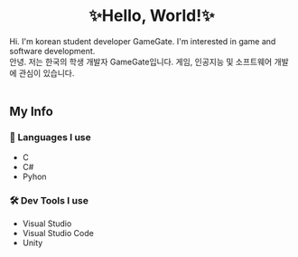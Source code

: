 <h1 align="center">✨Hello, World!✨</h1>
Hi. I'm korean student developer GameGate. I'm interested in game and software development.<br>
안녕. 저는 한국의 학생 개발자 GameGate입니다. 게임, 인공지능 및 소프트웨어 개발에 관심이 있습니다.
<br><br>

## My Info
### 📄 Languages I use
  - C
  - C#
  - Pyhon

### 🛠 Dev Tools I use
  - Visual Studio
  - Visual Studio Code
  - Unity
